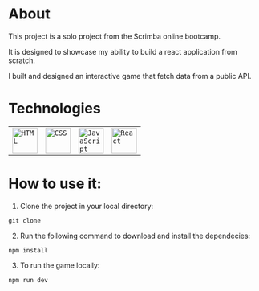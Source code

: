 # About

This project is a solo project from the Scrimba online bootcamp.

It is designed to showcase my ability to build a react application from scratch.

I built and designed an interactive game that fetch data from a public API.

# Technologies
<table>
	<tr>
		<td><code><img width="50" src="https://user-images.githubusercontent.com/25181517/192158954-f88b5814-d510-4564-b285-dff7d6400dad.png" alt="HTML" title="HTML"/></code></td>
		<td><code><img width="50" src="https://user-images.githubusercontent.com/25181517/183898674-75a4a1b1-f960-4ea9-abcb-637170a00a75.png" alt="CSS" title="CSS"/></code></td>
		<td><code><img width="50" src="https://user-images.githubusercontent.com/25181517/117447155-6a868a00-af3d-11eb-9cfe-245df15c9f3f.png" alt="JavaScript" title="JavaScript"/></code></td>
		<td><code><img width="50" src="https://user-images.githubusercontent.com/25181517/183897015-94a058a6-b86e-4e42-a37f-bf92061753e5.png" alt="React" title="React"/></code></td>
	</tr>
</table>

# How to use it:
1. Clone the project in your local directory: 
```
git clone
```
2. Run the following command to download and install the dependecies:
```
npm install
```
3. To run the game locally:
```
npm run dev
```